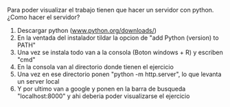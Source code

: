 Para poder visualizar el trabajo tienen que hacer un servidor con python.
¿Como hacer el servidor?
1. Descargar python (www.python.org/downloads/)
2. En la ventada del instalador tildar la opcion de "add Python (version) to PATH"
3. Una vez se instala todo van a la consola (Boton windows + R) y escriben "cmd"
4. En la consola van al directorio donde tienen el ejercicio
5. Una vez en ese directorio ponen "python -m http.server", lo que levanta un server local
6. Y por ultimo van a google y ponen en la barra de busqueda "localhost:8000" y ahi deberia poder visualizarse el ejercicio